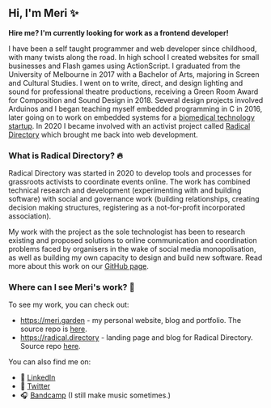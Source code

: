 ## Hi, I'm Meri ✨

**Hire me? I'm currently looking for work as a frontend developer!**

I have been a self taught programmer and web developer since childhood, with many twists along the road. In high school I created websites for small businesses and Flash games using ActionScript. I graduated from the University of Melbourne in 2017 with a Bachelor of Arts, majoring in Screen and Cultural Studies. I went on to write, direct, and design lighting and sound for professional theatre productions, receiving a Green Room Award for Composition and Sound Design in 2018. Several design projects involved Arduinos and I began teaching myself embedded programming in C in 2016, later going on to work on embedded systems for a [biomedical technology startup](https://www.linkedin.com/company/antidote-biomedical/about/). In 2020 I became involved with an activist project called [Radical Directory](https://radical.directory) which brought me back into web development.

### What is Radical Directory? 🔥

Radical Directory was started in 2020 to develop tools and processes for grassroots activists to coordinate events online. The work has combined technical research and development (experimenting with and building software) with social and governance work (building relationships, creating decision making structures, registering as a not-for-profit incorporated association). 

My work with the project as the sole technologist has been to research existing and proposed solutions to online communication and coordination problems faced by organisers in the wake of social media monopolisation, as well as building my own capacity to design and build new software. Read more about this work on our [GitHub page](https://github.com/radicaldirectory).

### Where can I see Meri's work? 🌸

To see my work, you can check out:
- https://meri.garden - my personal website, blog and portfolio. The source repo is [here](https://github.com/meri-leeworthy/meri-garden).
- https://radical.directory - landing page and blog for Radical Directory. Source repo [here](https://github.com/radicaldirectory/radical.directory). 

You can also find me on:
- 🏢 [LinkedIn](https://www.linkedin.com/in/meri-leeworthy-4a6b7a133/)
- 🦜 [Twitter](https://twitter.com/meri_leeworthy)
- 🎧 [Bandcamp](https://babymode.bandcamp.com) (I still make music sometimes.)

<!--
**meri-leeworthy/meri-leeworthy** is a  _special_  repository because its `README.md` (this file) appears on your GitHub profile.

Here are some ideas to get you started:

- 🔭 I’m currently working on ...
- 🌱 I’m currently learning ...
- 👯 I’m looking to collaborate on ...
- 🤔 I’m looking for help with ...
- 💬 Ask me about ...
- 📫 How to reach me: ...
- 😄 Pronouns: ...
- ⚡ Fun fact: ...
-->
